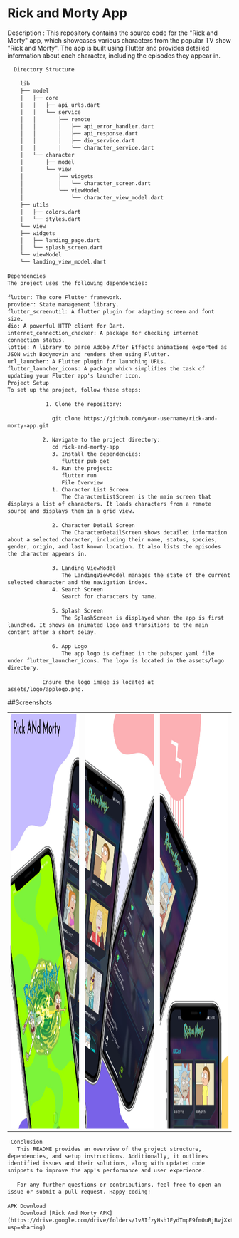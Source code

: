  # Rick and Morty App
 
   Description :
   This repository contains the source code for the "Rick and Morty" app, which showcases various characters from the popular TV show "Rick and Morty". The app is built using Flutter and provides detailed information about each character, including the episodes they appear in.
   
      Directory Structure
        
        lib
        ├── model
        │   ├── core
        │   │   ├── api_urls.dart
        │   │   └── service
        │   │       ├── remote
        │   │       │   ├── api_error_handler.dart
        │   │       │   ├── api_response.dart
        │   │       │   ├── dio_service.dart
        │   │       │   └── character_service.dart
        │   └── character
        │       ├── model
        │       └── view
        │           ├── widgets
        │           │   └── character_screen.dart
        │           └── viewModel
        │               └── character_view_model.dart
        ├── utils
        │   ├── colors.dart
        │   └── styles.dart
        └── view
        ├── widgets
        │   ├── landing_page.dart
        │   └── splash_screen.dart
        └── viewModel
        └── landing_view_model.dart

    Dependencies
    The project uses the following dependencies:
    
    flutter: The core Flutter framework.
    provider: State management library.
    flutter_screenutil: A flutter plugin for adapting screen and font size.
    dio: A powerful HTTP client for Dart.
    internet_connection_checker: A package for checking internet connection status.
    lottie: A library to parse Adobe After Effects animations exported as JSON with Bodymovin and renders them using Flutter.
    url_launcher: A Flutter plugin for launching URLs.
    flutter_launcher_icons: A package which simplifies the task of updating your Flutter app's launcher icon.
    Project Setup
    To set up the project, follow these steps:

                1. Clone the repository:
   
                  git clone https://github.com/your-username/rick-and-morty-app.git
           
               2. Navigate to the project directory:
                  cd rick-and-morty-app
                  3. Install the dependencies:
                     flutter pub get
                  4. Run the project:
                     flutter run
                     File Overview
                  1. Character List Screen
                     The CharacterListScreen is the main screen that displays a list of characters. It loads characters from a remote source and displays them in a grid view.
               
                  2. Character Detail Screen
                     The CharacterDetailScreen shows detailed information about a selected character, including their name, status, species, gender, origin, and last known location. It also lists the episodes the character appears in.
               
                  3. Landing ViewModel
                     The LandingViewModel manages the state of the current selected character and the navigation index.
                  4. Search Screen 
                     Search for characters by name.
               
                  5. Splash Screen
                     The SplashScreen is displayed when the app is first launched. It shows an animated logo and transitions to the main content after a short delay.
               
                  6. App Logo
                     The app logo is defined in the pubspec.yaml file under flutter_launcher_icons. The logo is located in the assets/logo directory.
               
               Ensure the logo image is located at assets/logo/applogo.png.

  ##Screenshots
<table>
  <tr>
    <td><img src="assets/screenshoot/image1.jpeg" alt="Screenshot 1" width="400" height="932"></td>
    <td><img src="assets/screenshoot/image2.jpeg" alt="Screenshot 2" width="400" height="932"></td>
    <td><img src="assets/screenshoot/image3.jpeg" alt="Screenshot 3" width="400" height="932"></td>
  </tr>
</table>
       
     Conclusion
       This README provides an overview of the project structure, dependencies, and setup instructions. Additionally, it outlines identified issues and their solutions, along with updated code snippets to improve the app's performance and user experience.
       
       For any further questions or contributions, feel free to open an issue or submit a pull request. Happy coding!

    APK Download
        Download [Rick And Morty APK](https://drive.google.com/drive/folders/1v8IfzyHsh1FydTmpE9fm0uBjBvjXxtSH?usp=sharing)

